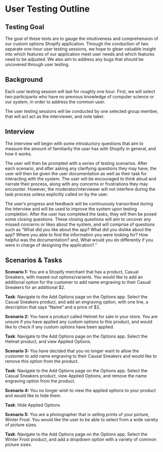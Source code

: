 # User Testing Outline

## Testing Goal
The goal of these tests are to gauge the intuitiveness and comprehension of our custom options Shopify application. Through the conduction of two separate one-hour user testing sessions, we hope to glean valuable insight into which features of our application meet user needs and which features need to be adjusted. We also aim to address any bugs that should be uncovered through user testing. 

## Background
Each user testing session will last for roughly one hour. First, we will select two participants who have no previous knowledge of computer science or our system, in order to address the common user.

The user testing sessions will be conducted by one selected group member, that will act act as the interviewer, and note taker.

## Interview
The interview will begin with some introductory questions that aim to measure the amount of familiarity the user has with Shopify in general, and how it works.

The user will then be prompted with a series of testing scenarios. After each scenario, and after asking any clarifying questions they may have, the user will then be given the user documentation as well as their task for interacting with the system. The user will be encouraged to think aloud and narrate their process, along with any concerns or frustrations they may encounter. However, the moderator/interviewer will not interfere during the task process unless explicitly called on by the user.

The user’s progress and feedback will be continuously transcribed during the interview and will be used to improve the system upon testing completion.
After the user has completed the tasks, they will then be posed some closing questions. These closing questions will aim to uncover any missed concerns or likes about the system, and will comprise of questions such as “What did you like about the app? What did you dislike about the app? Where you able to find the information you were looking for? How helpful was the documentation? and, What would you do differently if you were in charge of designing the application?.”

## Scenarios & Tasks

**Scenario 1:**
You are a Shopify merchant that has a product, Casual Sneakers, with maxed-out options/variants. You would like to add an additional option for the customer to add name engraving to their Casual Sneakers for an additional $2.

**Task**: Navigate to the Add Options page on the Options app. Select the Casual Sneakers product, and add an engraving option, with one line, a description that says “Name” and a price of $2.

**Scenario 2:**
You have a product called Helmet for sale in your store. You are unsure if you have applied any custom options to this product, and would like to check if any custom options have been applied.

**Task**: Navigate to the Add Options page on the Options app. Select the Helmet product, and view Applied Options. 

**Scenario 3:**
You have decided that you no longer want to allow the customer to add name engraving to their Causal Sneakers and would like to remove this option from the product.

**Task**: Navigate to the Add Options page on the Options app. Select the Casual Sneakers product, view Applied Options, and remove the name engraving option from the product. 

**Scenario 4:**
You no longer wish to view the applied options to your product and would like to hide them.

**Task**: Hide Applied Options

**Scenario 5:**
You are a photographer that is selling prints of your picture, Winter Frost. You would like the user to be able to select from a wide variety of picture sizes.

**Task**: Navigate to the Add Options page on the Options app. Select the Winter Frost product, and add a dropdown option with a variety of common picture sizes.


